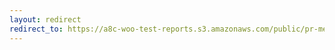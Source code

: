 ```yaml
---
layout: redirect
redirect_to: https://a8c-woo-test-reports.s3.amazonaws.com/public/pr-merge/45391/e2e/index.html
---
```

